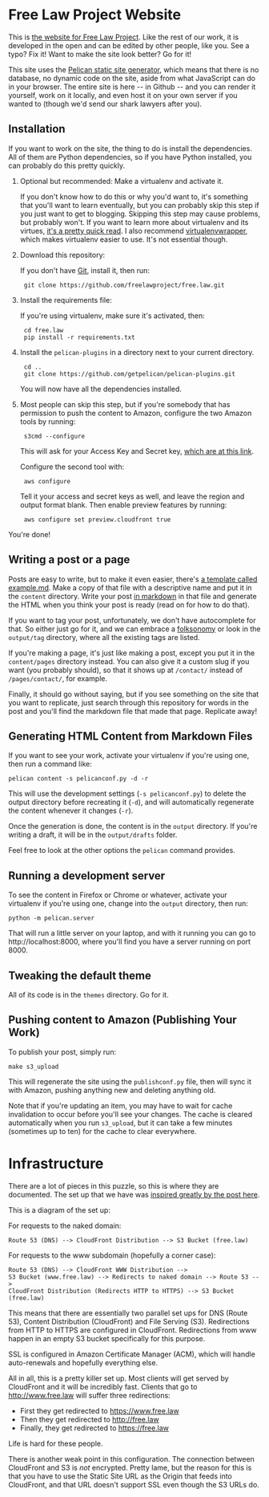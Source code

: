 # Free Law Project Website

This is [the website for Free Law Project][fl]. Like the rest of our work, it is developed in the open and can be edited by other people, like you. See a typo? Fix it! Want to make the site look better? Go for it!

This site uses the [Pelican static site generator][pelican], which means that there is no database, no dynamic code on the site, aside from what JavaScript can do in your browser. The entire site is here -- in Github -- and you can render it yourself, work on it locally, and even host it on your own server if you wanted to (though we'd send our shark lawyers after you).


## Installation

If you want to work on the site, the thing to do is install the dependencies. All of them are Python dependencies, so if you have Python installed, you can probably do this pretty quickly.

1. Optional but recommended: Make a virtualenv and activate it.

    If you don't know how to do this or why you'd want to, it's something that you'll want to learn eventually, but you can probably skip this step if you just want to get to blogging. Skipping this step may cause problems, but probably won't. If you want to learn more about virtualenv and its virtues, [it's a pretty quick read][venv]. I also recommend [virtualenvwrapper][wrap], which makes virtualenv easier to use. It's not essential though.

1. Download this repository:

    If you don't have [Git][g], install it, then run:

        git clone https://github.com/freelawproject/free.law.git

1. Install the requirements file:

    If you're using virtualenv, make sure it's activated, then:

        cd free.law
        pip install -r requirements.txt

1. Install the `pelican-plugins` in a directory next to your current directory.

        cd ..
        git clone https://github.com/getpelican/pelican-plugins.git

    You will now have all the dependencies installed.

1. Most people can skip this step, but if you're somebody that has permission to push the content to Amazon, configure the two Amazon tools by running:

        s3cmd --configure

    This will ask for your Access Key and Secret key, [which are at this link][keys].

    Configure the second tool with:

        aws configure

    Tell it your access and secret keys as well, and leave the region and output format blank. Then enable preview features by running:

        aws configure set preview.cloudfront true

You're done!


## Writing a post or a page

Posts are easy to write, but to make it even easier, there's [a template called example.md][ex]. Make a copy of that file with a descriptive name and put it in the `content` directory. Write your post [in markdown][md] in that file and generate the HTML when you think your post is ready (read on for how to do that).

If you want to tag your post, unfortunately, we don't have autocomplete for that. So either just go for it, and we can embrace a [folksonomy][f] or look in the `output/tag` directory, where all the existing tags are listed.

If you're making a page, it's just like making a post, except you put it in the `content/pages` directory instead. You can also give it a custom slug if you want (you probably should), so that it shows up at `/contact/` instead of `/pages/contact/`, for example.

Finally, it should go without saying, but if you see something on the site that you want to replicate, just search through this repository for words in the post and you'll find the markdown file that made that page. Replicate away!


## Generating HTML Content from Markdown Files

If you want to see your work, activate your virtualenv if you're using one, then run a command like:

    pelican content -s pelicanconf.py -d -r

This will use the development settings (`-s pelicanconf.py`) to delete the output directory before recreating it (`-d`), and will automatically regenerate the content whenever it changes (`-r`).

Once the generation is done, the content is in the `output` directory. If you're writing a draft, it will be in the `output/drafts` folder.

Feel free to look at the other options the `pelican` command provides.


## Running a development server

To see the content in Firefox or Chrome or whatever, activate your virtualenv if you're using one, change into the `output` directory, then run:

    python -m pelican.server

That will run a little server on your laptop, and with it running you can go to http://localhost:8000, where you'll find you have a server running on port 8000.


## Tweaking the default theme

All of its code is in the `themes` directory. Go for it.


## Pushing content to Amazon (Publishing Your Work)

To publish your post, simply run:

    make s3_upload

This will regenerate the site using the `publishconf.py` file, then will sync it with Amazon, pushing anything new and deleting anything old.

Note that if you're updating an item, you may have to wait for cache invalidation to occur before you'll see your changes. The cache is cleared automatically when you run `s3_upload`, but it can take a few minutes (sometimes up to ten) for the cache to clear everywhere.


# Infrastructure

There are a lot of pieces in this puzzle, so this is where they are documented. The set up that we have was [inspired greatly by the post here][1].

This is a diagram of the set up:

For requests to the naked domain:

    Route 53 (DNS) --> CloudFront Distribution --> S3 Bucket (free.law)

For requests to the www subdomain (hopefully a corner case):

    Route 53 (DNS) --> CloudFront WWW Distribution -->
    S3 Bucket (www.free.law) --> Redirects to naked domain --> Route 53 -->
    CloudFront Distribution (Redirects HTTP to HTTPS) --> S3 Bucket (free.law)

This means that there are essentially two parallel set ups for DNS (Route 53), Content Distribution (CloudFront) and File Serving (S3). Redirections from HTTP to HTTPS are configured in CloudFront. Redirections from www happen in an empty S3 bucket specifically for this purpose.

SSL is configured in Amazon Certificate Manager (ACM), which will handle auto-renewals and hopefully everything else.

All in all, this is a pretty killer set up. Most clients will get served by CloudFront and it will be incredibly fast. Clients that go to http://www.free.law will suffer three redirections:

 - First they get redirected to https://www.free.law
 - Then they get redirected to http://free.law
 - Finally, they get redirected to https://free.law

Life is hard for these people.

There is another weak point in this configuration. The connection between CloudFront and S3 is *not* encrypted. Pretty lame, but the reason for this is that you have to use the Static Site URL as the Origin that feeds into CloudFront, and that URL doesn't support SSL even though the S3 URLs do.


[1]: https://olivermak.es/2016/01/aws-tls-certificate-with-jekyll/
[fl]: https://free.law
[keys]: https://console.aws.amazon.com/iam/home?region=us-west-2#security_credential
[pelican]: https://github.com/getpelican/pelican/
[venv]: https://virtualenv.pypa.io/en/latest/
[wrap]: https://virtualenvwrapper.readthedocs.org/en/latest/
[g]: https://git-scm.com/
[ex]: https://github.com/freelawproject/free.law/blob/master/example.md
[md]: https://courtlistener.com:81/help/markdown/
[f]: https://en.wikipedia.org/wiki/Folksonomy
